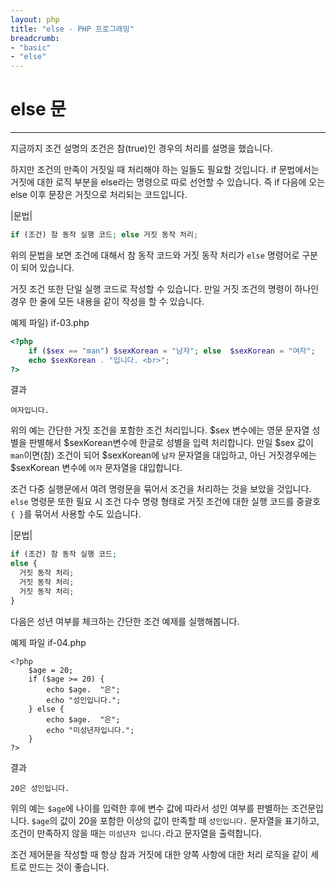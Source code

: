 ```yaml
---
layout: php
title: "else - PHP 프로그래밍"
breadcrumb:
- "basic"
- "else"
---
```


# else 문
---
지금까지 조건 설명의 조건은 참(true)인 경우의 처리를 설명을 했습니다.  

하지만 조건의 만족이 거짓일 때 처리해야 하는 일들도 필요할 것입니다. 
if 문법에서는 거짓에 대한 로직 부분을 else라는 명령으로 따로 선언할 수 있습니다. 
즉 if 다음에 오는 else 이후 문장은 거짓으로 처리되는 코드입니다.  

|문법|
```php
if (조건) 참 동작 실행 코드; else 거짓 동작 처리;
```

위의 문법을 보면 조건에 대해서 참 동작 코드와 거짓 동작 처리가 `else` 명령어로 구분이 되어 있습니다.  

거짓 조건 또한 단일 실행 코드로 작성할 수 있습니다. 
만일 거짓 조건의 명령이 하나인 경우 한 줄에 모든 내용을 같이 작성을 할 수 있습니다. 

예제 파일) if-03.php
```php
<?php
	if ($sex == "man") $sexKorean = "남자"; else  $sexKorean = "여자";
	echo $sexKorean . "입니다. <br>";
?>
```

결과
```
여자입니다. 
```

위의 예는 간단한 거짓 조건을 포함한 조건 처리입니다. 
$sex 변수에는 영문 문자열 성별을 판별해서 $sexKorean변수에 한글로 성별을 입력 처리합니다. 만일 $sex 값이 `man`이면(참) 조건이 되어 $sexKorean에 `남자` 문자열을 대입하고, 아닌 거짓경우에는 $sexKorean 변수에 `여자` 문자열을 대입합니다.  

조건 다중 실행문에서 여려 명령문을 묶어서 조건을 처리하는 것을 보았을 것입니다. 
`else` 명령문 또한 필요 시 조건 다수 명령 형태로 거짓 조건에 대한 실행 코드를 중괄호 `{ }`를 묶어서 사용할 수도 있습니다.  

|문법|
```php
if (조건) 참 동작 실행 코드; 
else {
  거짓 동작 처리;
  거짓 동작 처리;
  거짓 동작 처리;
}
```

다음은 성년 여부를 체크하는 간단한 조건 예제를 실행해봅니다.  

예제 파일 if-04.php
```
<?php
	$age = 20;
	if ($age >= 20) {
		echo $age.  "은";
		echo "성인입니다.";
	} else {
		echo $age.  "은";
		echo "미성년자입니다.";
	}
?>
```

결과
```
20은 성인입니다.
```

위의 예는 `$age`에 나이를 입력한 후에 변수 값에 따라서 성인 여부를 판별하는 조건문입니다. 
`$age`의 값이 20을 포함한 이상의 값이 만족할 때 `성인입니다.` 문자열을 표기하고, 조건이 만족하지 않을 때는 `미성년자 입니다.`라고 문자열을 출력합니다.  

조건 제어문을 작성할 때 항상 참과 거짓에 대한 양쪽 사항에 대한 처리 로직을 같이 세트로 만드는 것이 좋습니다.    

<br><br>